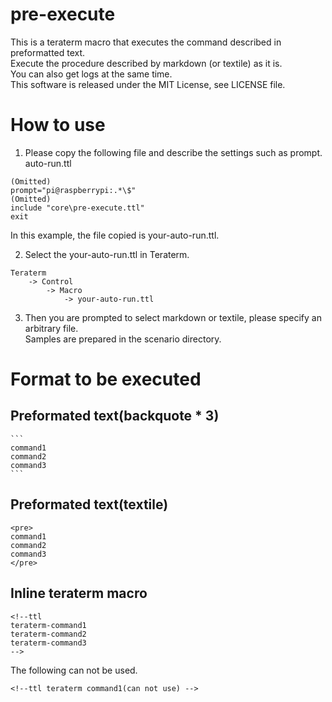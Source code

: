 # pre-execute

This is a teraterm macro that executes the command described in preformatted text.  
Execute the procedure described by markdown (or textile) as it is.  
You can also get logs at the same time.  
This software is released under the MIT License, see LICENSE file.

# How to use

1. Please copy the following file and describe the settings such as prompt.  
auto-run.ttl  
~~~
(Omitted)
prompt="pi@raspberrypi:.*\$"
(Omitted)
include "core\pre-execute.ttl"
exit
~~~
In this example, the file copied is your-auto-run.ttl.

2. Select the your-auto-run.ttl in Teraterm.  
~~~
Teraterm
    -> Control
        -> Macro
            -> your-auto-run.ttl
~~~

3. Then you are prompted to select markdown or textile, please specify an arbitrary file.  
Samples are prepared in the scenario directory.

# Format to be executed
## Preformated text(backquote * 3)

~~~
```
command1
command2
command3
```
~~~

## Preformated text(textile)
~~~
<pre>
command1
command2
command3
</pre>
~~~

## Inline teraterm macro
~~~
<!--ttl
teraterm-command1
teraterm-command2
teraterm-command3
-->
~~~
The following can not be used.
~~~
<!--ttl teraterm command1(can not use) -->
~~~
